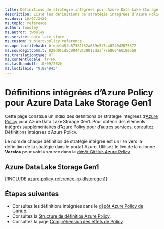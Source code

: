 ```yaml
---
title: Définitions de stratégie intégrées pour Azure Data Lake Storage Gen1
description: Liste les définitions de stratégie intégrées d’Azure Policy pour Azure Data Lake Storage Gen1. Ces définitions de stratégie intégrées fournissent des approches courantes pour la gestion de vos ressources Azure.
ms.date: 10/07/2020
ms.topic: reference
author: twooley
ms.author: twooley
ms.service: data-lake-store
ms.custom: subject-policy-reference
ms.openlocfilehash: bfdbe345fb87381f52a639e517c4024042675572
ms.sourcegitcommit: 829d951d5c90442a38012daaf77e86046018e5b9
ms.translationtype: HT
ms.contentlocale: fr-FR
ms.lasthandoff: 10/09/2020
ms.locfileid: "91824943"
---
```

# <a name="azure-policy-built-in-definitions-for-azure-data-lake-storage-gen1"></a>Définitions intégrées d’Azure Policy pour Azure Data Lake Storage Gen1

Cette page constitue un index des définitions de stratégie intégrées d’[Azure Policy](../governance/policy/overview.md) pour Azure Data Lake Storage Gen1. Pour obtenir des éléments intégrés supplémentaires d’Azure Policy pour d’autres services, consultez [Définitions intégrées d’Azure Policy](../governance/policy/samples/built-in-policies.md).

Le nom de chaque définition de stratégie intégrée est un lien vers la définition de la stratégie dans le portail Azure. Utilisez le lien de la colonne **Version** pour voir la source dans le [dépôt GitHub Azure Policy](https://github.com/Azure/azure-policy).

## <a name="azure-data-lake-storage-gen1"></a>Azure Data Lake Storage Gen1

[!INCLUDE [azure-policy-reference-rp-dlstoregen1](../../includes/policy/reference/byrp/microsoft.datalakestore.md)]

## <a name="next-steps"></a>Étapes suivantes

- Consultez les définitions intégrées dans le [dépôt Azure Policy de GitHub](https://github.com/Azure/azure-policy).
- Consultez la [Structure de définition Azure Policy](../governance/policy/concepts/definition-structure.md).
- Consultez la page [Compréhension des effets de Policy](../governance/policy/concepts/effects.md).

